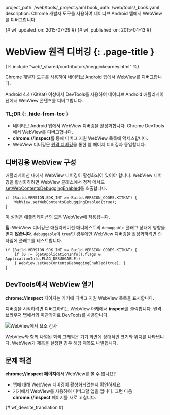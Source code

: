 project_path: /web/tools/_project.yaml
book_path: /web/tools/_book.yaml
description: Chrome 개발자 도구를 사용하여 네이티브 Android 앱에서 WebView를 디버그합니다.

{# wf_updated_on: 2015-07-29 #}
{# wf_published_on: 2015-04-13 #}

# WebView 원격 디버깅 {: .page-title }

{% include "web/_shared/contributors/megginkearney.html" %}

Chrome 개발자 도구를 사용하여 네이티브 Android 앱에서 WebView를 디버그합니다.

Android 4.4 (KitKat) 이상에서
DevTools를 사용하여 네이티브 Android 애플리케이션에서 WebView 콘텐츠를 디버그합니다.


### TL;DR {: .hide-from-toc }
- 네이티브 Android 앱에서 WebView 디버깅을 활성화합니다. Chrome DevTools에서 WebView를 디버그합니다.
- <strong>chrome://inspect</strong>를 통해 디버그 지원 WebView 목록에 액세스합니다.
- WebView 디버깅은 <a href='/web/tools/chrome-devtools/debug/remote-debugging'>원격 디버깅</a>을 통한 웹 페이지 디버깅과 동일합니다.


## 디버깅용 WebView 구성

애플리케이션 내에서 WebView 디버깅이 활성화되어 있어야 합니다. WebView 디버깅을 활성화하려면 WebView 클래스에서 정적 메서드 [setWebContentsDebuggingEnabled](https://developer.android.com/reference/android/webkit/WebView.html#setWebContentsDebuggingEnabled(boolean))를 호출합니다.


    if (Build.VERSION.SDK_INT >= Build.VERSION_CODES.KITKAT) {
        WebView.setWebContentsDebuggingEnabled(true);
    }
    

이 설정은 애플리케이션의 모든 WebView에 적용됩니다.

**팁**: WebView 디버깅은 애플리케이션 매니페스트의 `debuggable` 플래그 상태에 영향을 받지 **않습니다**. `debuggable`이 `true`인 경우에만 WebView 디버깅을 활성화하려면 런타임에 플래그를 테스트합니다.


    if (Build.VERSION.SDK_INT >= Build.VERSION_CODES.KITKAT) {
        if (0 != (getApplicationInfo().flags & ApplicationInfo.FLAG_DEBUGGABLE))
        { WebView.setWebContentsDebuggingEnabled(true); }
    }
    

## DevTools에서 WebView 열기

**chrome://inspect** 페이지는 기기에 디버그 지원 WebView 목록을 표시합니다.

디버깅을 시작하려면 디버그하려는 WebView 아래에서 **inspect**를 클릭합니다. 원격 브라우저 탭에서와 마찬가지로 DevTools를 사용합니다.

![WebView에서 요소 검사](imgs/webview-debugging.png)

WebView와 함께 나열된 회색 그래픽은 기기 화면에 상대적인 크기와 위치를 나타냅니다. WebView가 제목을 설정한 경우 해당 제목도 나열됩니다.

## 문제 해결

**chrome://inspect 페이지**에서 WebView를 볼 수 없나요?

* 앱에 대해 WebView 디버깅이 활성화되었는지 확인하세요.
* 기기에서 WebView를 사용하여 디버그할 앱을 엽니다. 그런 다음 **chrome://inspect** 페이지를 새로 고칩니다.


{# wf_devsite_translation #}
